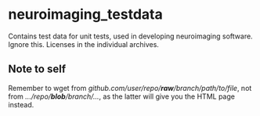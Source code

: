 # neuroimaging_testdata
Contains test data for unit tests, used in developing neuroimaging software. Ignore this. Licenses in the individual archives.

## Note to self
Remember to wget from *github.com/user/repo/**raw**/branch/path/to/file*, not from *.../repo/**blob**/branch/...*, as the latter will give you the HTML page instead.
